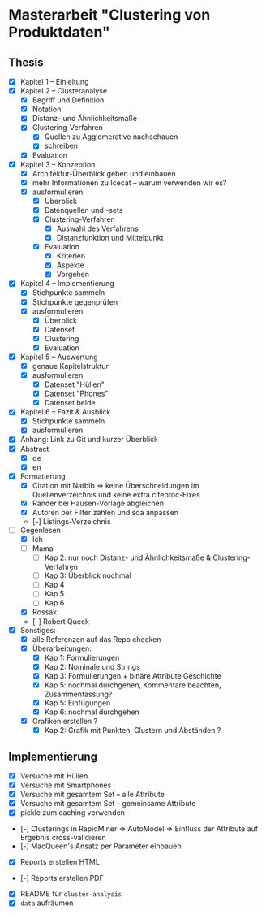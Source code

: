 # Masterarbeit "Clustering von Produktdaten"

## Thesis

- [x] Kapitel 1 – Einleitung
- [x] Kapitel 2 – Clusteranalyse
  - [x] Begriff und Definition
  - [x] Notation
  - [x] Distanz- und Ähnlichkeitsmaße
  - [x] Clustering-Verfahren
    - [x] Quellen zu Agglomerative nachschauen
    - [x] schreiben
  - [x] Evaluation
- [x] Kapitel 3 – Konzeption
  - [x] Architektur-Überblick geben und einbauen
  - [x] mehr Informationen zu Icecat – warum verwenden wir es?
  - [x] ausformulieren
    - [x] Überblick
    - [x] Datenquellen und -sets
    - [x] Clustering-Verfahren
      - [x] Auswahl des Verfahrens
      - [x] Distanzfunktion und Mittelpunkt
    - [x] Evaluation
      - [x] Kriterien
      - [x] Aspekte
      - [x] Vorgehen
- [x] Kapitel 4 – Implementierung
  - [x] Stichpunkte sammeln
  - [x] Stichpunkte gegenprüfen
  - [x] ausformulieren
    - [x] Überblick
    - [x] Datenset
    - [x] Clustering
    - [x] Evaluation
- [x] Kapitel 5 – Auswertung
  - [x] genaue Kapitelstruktur
  - [x] ausformulieren
    - [x] Datenset "Hüllen"
    - [x] Datenset "Phones"
    - [x] Datenset beide
- [x] Kapitel 6 – Fazit & Ausblick
  - [x] Stichpunkte sammeln
  - [x] ausformulieren
- [x] Anhang: Link zu Git und kurzer Überblick
- [x] Abstract
  - [x] de
  - [x] en
- [x] Formatierung
  - [x] Citation mit Natbib => keine Überschneidungen im Quellenverzeichnis und keine extra citeproc-Fixes
  - [x] Ränder bei Hausen-Vorlage abgleichen
  - [x] Autoren per Filter zählen und soa anpassen
  - [-] Listings-Verzeichnis
- [ ] Gegenlesen
  - [x] Ich
  - [ ] Mama
    - [ ] Kap 2: nur noch Distanz- und Ähnlichkeitsmaße & Clustering-Verfahren
    - [ ] Kap 3: Überblick nochmal
    - [ ] Kap 4
    - [ ] Kap 5
    - [ ] Kap 6
  - [x] Rossak
  - [-] Robert Queck
- [x] Sonstiges:
  - [x] alle Referenzen auf das Repo checken
  - [x] Überarbeitungen:
    - [x] Kap 1: Formulierungen
    - [x] Kap 2: Nominale und Strings
    - [x] Kap 3: Formulierungen + binäre Attribute Geschichte
    - [x] Kap 5: nochmal durchgehen, Kommentare beachten, Zusammenfassung?
    - [x] Kap 5: Einfügungen
    - [x] Kap 6: nochmal durchgehen
  - [x] Grafiken erstellen ?
    - [x] Kap 2: Grafik mit Punkten, Clustern und Abständen ?

## Implementierung

- [x] Versuche mit Hüllen
- [x] Versuche mit Smartphones
- [x] Versuche mit gesamtem Set – alle Attribute
- [x] Versuche mit gesamtem Set – gemeinsame Attribute
- [x] pickle zum caching verwenden
- [-] Clusterings in RapidMiner => AutoModel => Einfluss der Attribute auf Ergebnis cross-validieren
- [-] MacQueen's Ansatz per Parameter einbauen
- [x] Reports erstellen HTML
- [-] Reports erstellen PDF
- [x] README für `cluster-analysis`
- [x] `data` aufräumen
